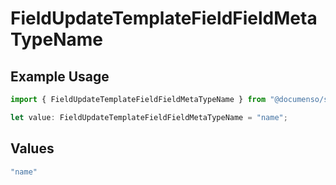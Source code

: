 # FieldUpdateTemplateFieldFieldMetaTypeName

## Example Usage

```typescript
import { FieldUpdateTemplateFieldFieldMetaTypeName } from "@documenso/sdk-typescript/models/operations";

let value: FieldUpdateTemplateFieldFieldMetaTypeName = "name";
```

## Values

```typescript
"name"
```